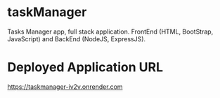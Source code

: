 # taskManager
Tasks Manager app, full stack application.  FrontEnd (HTML, BootStrap, JavaScript) and BackEnd (NodeJS, ExpressJS).

# Deployed Application URL
https://taskmanager-iv2v.onrender.com

